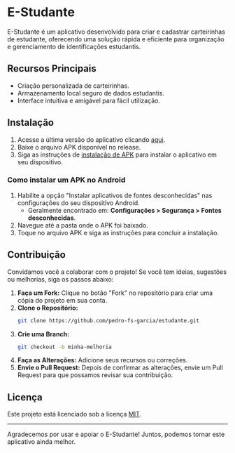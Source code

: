# E-Studante

E-Studante é um aplicativo desenvolvido para criar e cadastrar carteirinhas de estudante, oferecendo uma solução rápida e eficiente para organização e gerenciamento de identificações estudantis.

## Recursos Principais
- Criação personalizada de carteirinhas.
- Armazenamento local seguro de dados estudantis.
- Interface intuitiva e amigável para fácil utilização.

## Instalação
1. Acesse a última versão do aplicativo clicando [aqui](https://github.com/pedro-fs-garcia/estudante/releases/latest).
2. Baixe o arquivo APK disponível no release.
3. Siga as instruções de [instalação de APK](#como-instalar-um-apk-no-android) para instalar o aplicativo em seu dispositivo.

### Como instalar um APK no Android
1. Habilite a opção "Instalar aplicativos de fontes desconhecidas" nas configurações do seu dispositivo Android.
   - Geralmente encontrado em: **Configurações > Segurança > Fontes desconhecidas**.
2. Navegue até a pasta onde o APK foi baixado.
3. Toque no arquivo APK e siga as instruções para concluir a instalação.

## Contribuição
Convidamos você a colaborar com o projeto! Se você tem ideias, sugestões ou melhorias, siga os passos abaixo:

1. **Faça um Fork:** Clique no botão "Fork" no repositório para criar uma cópia do projeto em sua conta.
2. **Clone o Repositório:**
   ```bash
   git clone https://github.com/pedro-fs-garcia/estudante.git
   ```
3. **Crie uma Branch:**
   ```bash
   git checkout -b minha-melhoria
   ```
4. **Faça as Alterações:** Adicione seus recursos ou correções.
5. **Envie o Pull Request:** Depois de confirmar as alterações, envie um Pull Request para que possamos revisar sua contribuição.

## Licença
Este projeto está licenciado sob a licença [MIT](LICENSE).

---
Agradecemos por usar e apoiar o E-Studante! Juntos, podemos tornar este aplicativo ainda melhor.

